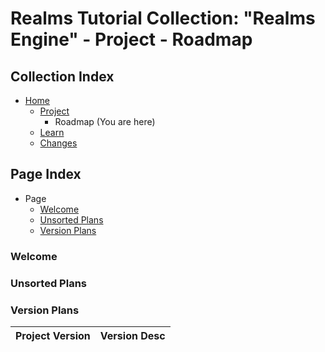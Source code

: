 [Page]:link

[Page Home]:https://github.com/Ancient-Majik-Tech/Learn.Tutorial.Collections/blob/main/Project/Extends/ProjectUpdateInWorks.md
[Page Project Home]:https://github.com/Ancient-Majik-Tech/Learn.Tutorial.Collections/blob/main/Project/Extends/ProjectUpdateInWorks.md
[Page Learn Home]:https://github.com/Ancient-Majik-Tech/Learn.Tutorial.Collections/blob/main/Project/Extends/ProjectUpdateInWorks.md
[Page Changes Home]:https://github.com/Ancient-Majik-Tech/Learn.Tutorial.Collections/blob/main/Project/Extends/ProjectUpdateInWorks.md

[Sec Welcome]:link#welcome
[Sec Unplaced Changes]:link#unsorted-plans
[Sec Versioning Plan]:link#version-plans

[Sec Release P1]:https://github.com/Ancient-Majik-Tech/Learn.Tutorial.Collections/blob/main/Project/Extends/ProjectUpdateInWorks.md

[Sec Release EP1]:https://github.com/Ancient-Majik-Tech/Learn.Tutorial.Collections/blob/main/Project/Extends/ProjectUpdateInWorks.md

[Sec Release B1]:https://github.com/Ancient-Majik-Tech/Learn.Tutorial.Collections/blob/main/Project/Extends/ProjectUpdateInWorks.md

[Sec Release EB1]:https://github.com/Ancient-Majik-Tech/Learn.Tutorial.Collections/blob/main/Project/Extends/ProjectUpdateInWorks.md

[Sec Release PV1]:https://github.com/Ancient-Majik-Tech/Learn.Tutorial.Collections/blob/main/Project/Extends/ProjectUpdateInWorks.md

[Sec Release T1]:https://github.com/Ancient-Majik-Tech/Learn.Tutorial.Collections/blob/main/Project/Extends/ProjectUpdateInWorks.md

[Sec Release ET1]:https://github.com/Ancient-Majik-Tech/Learn.Tutorial.Collections/blob/main/Project/Extends/ProjectUpdateInWorks.md

# Realms Tutorial Collection: "Realms Engine" - Project - Roadmap

## Collection Index

- [Home][Page Home]
	- [Project][Page Project Home]
		- Roadmap (You are here)
	- [Learn][Page Learn Home]
	- [Changes][Page Changes Home]

## Page Index

- Page
	- [Welcome][Sec Welcome]
	- [Unsorted Plans][Sec Unplaced Changes]
	- [Version Plans][Sec Versioning Plan]

### Welcome

### Unsorted Plans

### Version Plans

|Project Version|Version Desc|
|:---|:---|